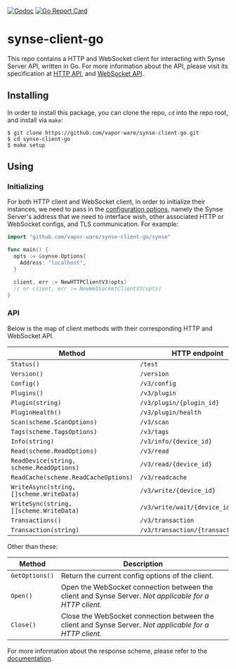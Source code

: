 [![Godoc](https://godoc.org/github.com/vapor-ware/synse-client-go/synse?status.svg)](https://godoc.org/github.com/vapor-ware/synse-client-go/synse)
[![Go Report Card](https://goreportcard.com/badge/github.com/vapor-ware/synse-client-go)](https://goreportcard.com/report/github.com/vapor-ware/synse-client-go)

# synse-client-go

This repo contains a HTTP and WebSocket client for interacting with Synse
Server API, written in Go. For more information about the API, please visit its
specification at [HTTP
API](https://github.com/vapor-ware/synse-server/blob/master/proposals/v3/api.md),
and [WebSocket
API](https://github.com/vapor-ware/synse-server/blob/master/proposals/v3/api-websocket.md).

## Installing

In order to install this package, you can clone the repo, `cd` into the repo
root, and install via `make`:
```
$ git clone https://github.com/vapor-ware/synse-client-go.git
$ cd synse-client-go
$ make setup
```

## Using

### Initializing

For both HTTP client and WebSocket client, in order to initialize their
instances, we need to pass in the [configuration
options](https://godoc.org/github.com/vapor-ware/synse-client-go/synse#Options),
namely the Synse Server's address that we need to interface wish, other
associated HTTP or WebSocket configs, and TLS communication. For example:
```go
import "github.com/vapor-ware/synse-client-go/synse"

func main() {
  opts := &synse.Options{
    Address: "localhost",
  }

  client, err := NewHTTPClientV3(opts)
  // or client, err := NewWebSocketClientV3(opts)
}
```

### API

Below is the map of client methods with their corresponding HTTP and WebSocket API.

| Method | HTTP endpoint | WebSocket request |
| ------ | ------------- | ----------------- |
| `Status()` | `/test` | `request/status` |
| `Version()` | `/version` | `request/version` | `Version()` |
| `Config()` | `/v3/config` | `request/config` | `Config()` |
| `Plugins()` | `/v3/plugin` | `request/plugin` |
| `Plugin(string)` | `/v3/plugin/{plugin_id}` | `request/plugin` |
| `PluginHealth()` | `/v3/plugin/health` | `request/plugin_health` |
| `Scan(scheme.ScanOptions)` | `/v3/scan` | `request/scan` |
| `Tags(scheme.TagsOptions)` | `/v3/tags` | `request/tags` |
| `Info(string)` | `/v3/info/{device_id}` | `request/info` |
| `Read(scheme.ReadOptions)` | `/v3/read` | `request/read` |
| `ReadDevice(string, scheme.ReadOptions)` | `/v3/read/{device_id}` | `request/read_device` |
| `ReadCache(scheme.ReadCacheOptions)` | `/v3/readcache` | `request/read_cache` |
| `WriteAsync(string, []scheme.WriteData)` | `/v3/write/{device_id}` | `request/write_async` |
| `WriteSync(string, []scheme.WriteData)` | `/v3/write/wait/{device_id}` | `request/write_sync` |
| `Transactions()` | `/v3/transaction` | `request/transaction` |
| `Transaction(string)` | `/v3/transaction/{transaction_id}` | `request/transaction` |

Other than these:

| Method | Description |
| ------ | ----------- |
| `GetOptions()` | Return the current config options of the client. |
| `Open()` | Open the WebSocket connection between the client and Synse Server. *Not applicable for a HTTP client.* |
| `Close()` | Close the WebSocket connection between the client and Synse Server. *Not applicable for a HTTP client.* |

For more information about the response scheme, please refer to the
[documentation](https://godoc.org/github.com/vapor-ware/synse-client-go/synse#Client).
